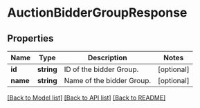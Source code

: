 # AuctionBidderGroupResponse

## Properties
Name | Type | Description | Notes
------------ | ------------- | ------------- | -------------
**id** | **string** | ID of the bidder Group. | [optional] 
**name** | **string** | Name of the bidder Group. | [optional] 

[[Back to Model list]](../README.md#documentation-for-models) [[Back to API list]](../README.md#documentation-for-api-endpoints) [[Back to README]](../README.md)


